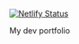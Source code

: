 [![Netlify Status](https://api.netlify.com/api/v1/badges/a1fed13a-2276-45ae-bb82-e3a4343137e7/deploy-status)](https://app.netlify.com/sites/youthful-neumann-53d5c9/deploys)

My dev portfolio
